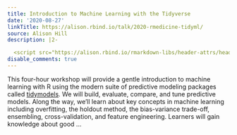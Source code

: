 ```yaml
---
title: Introduction to Machine Learning with the Tidyverse
date: '2020-08-27'
linkTitle: https://alison.rbind.io/talk/2020-rmedicine-tidyml/
source: Alison Hill
description: |2-

  <script src="https://alison.rbind.io/rmarkdown-libs/header-attrs/header-attrs.js"></script> <p>This four-hour workshop will provide a gentle introduction to machine learning with R using the modern suite of predictive modeling packages called <a href="https://github.com/tidymodels">tidymodels</a>. We will build, evaluate, compare, and tune predictive models. Along the way, we’ll learn about key concepts in machine learning including overfitting, the holdout method, the bias-variance trade-off, ensembling, cross-validation, and feature engineering. Learners will gain knowledge about good ...
disable_comments: true
---
```


<script src="https://alison.rbind.io/rmarkdown-libs/header-attrs/header-attrs.js"></script> <p>This four-hour workshop will provide a gentle introduction to machine learning with R using the modern suite of predictive modeling packages called <a href="https://github.com/tidymodels">tidymodels</a>. We will build, evaluate, compare, and tune predictive models. Along the way, we’ll learn about key concepts in machine learning including overfitting, the holdout method, the bias-variance trade-off, ensembling, cross-validation, and feature engineering. Learners will gain knowledge about good ...